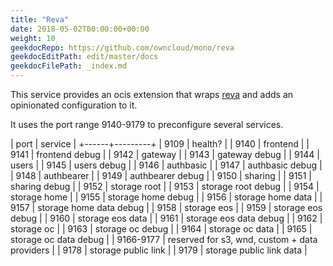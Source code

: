 ```yaml
---
title: "Reva"
date: 2018-05-02T00:00:00+00:00
weight: 10
geekdocRepo: https://github.com/owncloud/mono/reva
geekdocEditPath: edit/master/docs
geekdocFilePath: _index.md
---
```


This service provides an ocis extension that wraps [reva](https://github.com/cs3org/reva/) and adds an opinionated configuration to it.

It uses the port range 9140-9179 to preconfigure several services.

| port | service |
+------+---------+
| 9109 | health? |
| 9140 | frontend        |
| 9141 | frontend debug        |
| 9142 | gateway        |
| 9143 | gateway debug        |
| 9144 | users        |
| 9145 | users debug        |
| 9146 | authbasic        |
| 9147 | authbasic debug        |
| 9148 | authbearer        |
| 9149 | authbearer debug        |
| 9150 | sharing        |
| 9151 | sharing debug        |
| 9152 | storage root        |
| 9153 | storage root debug        |
| 9154 | storage home        |
| 9155 | storage home debug        |
| 9156 | storage home data        |
| 9157 | storage home data debug        |
| 9158 | storage eos        |
| 9159 | storage eos debug        |
| 9160 | storage eos data        |
| 9161 | storage eos data debug        |
| 9162 | storage oc        |
| 9163 | storage oc debug        |
| 9164 | storage oc data        |
| 9165 | storage oc data debug        |
| 9166-9177 | reserved for s3, wnd, custom + data providers |
| 9178 | storage public link        |
| 9179 | storage public link data        |
